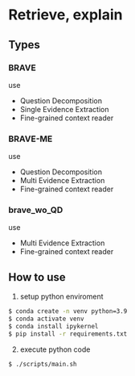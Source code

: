 # Retrieve, explain

## Types

### BRAVE

use
+ Question Decomposition
+ Single Evidence Extraction
+ Fine-grained context reader

### BRAVE-ME
use
+ Question Decomposition
+ Multi Evidence Extraction
+ Fine-grained context reader

### brave_wo_QD
use
+ Multi Evidence Extraction
+ Fine-grained context reader

## How to use

1. setup python enviroment
```bash
$ conda create -n venv python=3.9
$ conda activate venv
$ conda install ipykernel
$ pip install -r requirements.txt
```

2. execute python code

```bash
$ ./scripts/main.sh
```

